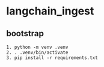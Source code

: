 # langchain_ingest

## bootstrap
```
1. python -m venv .venv
2. . .venv/bin/activate
3. pip install -r requirements.txt
```